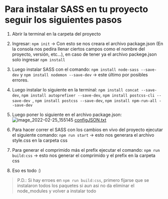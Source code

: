 # Para instalar SASS en tu proyecto seguir los siguientes pasos

1. Abrir la terminal en la carpeta del proyecto
2. Ingresar: ``npm init`` -> Con esto se nos creara el archivo package.json (En la consola nos pedira llenar ciertos campos como el nombre del proyecto, versión, etc...), en caso de tener ya el archivo packege.json solo ingresar ``npm install``
3. Luego instalar SASS con el comando: ``npm install node-sass --save-dev`` y ``npm install nodemon --save-dev`` -> este último por posibles errores.
4. Luego instalar lo siguiente en la terminal: ``npm install concat --save-dev``, ``npm install autoprefixer --save-dev``, ``npm install postcss-cli --save-dev ``, ``npm install postcss --save-dev``, ``npm install npm-run-all --save-dev``
5. Luego poner lo siguiente en el archivo package.json: ![image_2022-02-25_155145](https://user-images.githubusercontent.com/71052601/155785729-9e5ea25f-0536-48d5-9e2f-977fda6b2577.png)
[configJSON.txt](https://github.com/Jalgoz/Recursos/files/8144208/configJSON.txt)


7. Para hacer correr el SASS con los cambios en vivo del proyecto ejecutar el siguiente comando: ``npm run start`` -> esto nos generara el archivo style.css en la carpeta css
8. Para generar el comprimido más el prefix ejecutar el comando: ``npm run build:css`` -> esto nos generar el comprimido y el prefix en la carpeta css
9. Eso es todo :)

> P.D.: Si hay erroes en ``npm run build:css``, primero fijarse que se instalaron todos los paquetes si aun asi no da eliminar el node_modules y volver a instalar todo
